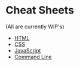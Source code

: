 # Cheat Sheets

(All are currently WIP's)

+ [HTML](/HTML.md)
+ [CSS](/CSS.md)
+ [JavaScript](/JavaScript.md)
+ [Command Line](/CommandLine.md)

